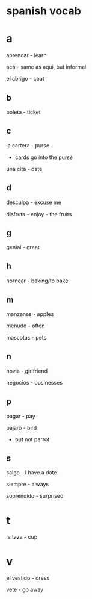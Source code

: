 # spanish vocab

# a

aprendar - learn

acá - same as aqui, but informal

el abrigo - coat

## b

boleta - ticket

## c

la cartera - purse
- cards go into the purse

una cita - date

## d

desculpa - excuse me

disfruta - enjoy - the fruits

## g

genial - great

## h

hornear - baking/to bake

## m

manzanas - apples

menudo - often

mascotas - pets

## n

novia - girlfriend

negocios - businesses

## p

pagar - pay

pájaro - bird
- but not parrot

## s

salgo - I have a date

siempre - always

soprendido - surprised

# t

la taza - cup

# v

el vestido - dress

vete - go away